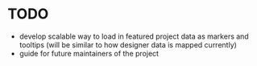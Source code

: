 # TODO
- develop scalable way to load in featured project data as markers and tooltips (will be similar to how designer data is mapped currently)
- guide for future maintainers of the project